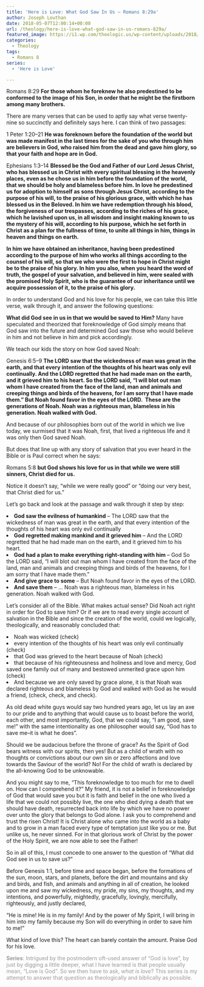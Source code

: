 ```yaml
---
title: 'Here is Love: What God Saw In Us – Romans 8:29a'
author: Joseph Louthan
date: 2018-05-07T12:00:14+00:00
url: /theology/here-is-love-what-god-saw-in-us-romans-829a/
featured_image: https://i1.wp.com/theologic.us/wp-content/uploads/2018/05/X-Men-Apocalypse-Time-Period-1983-Cerebro-Photo.jpg?resize=600%2C316
categories:
  - Theology
tags:
  - Romans 8
series:
  - 'Here is Love'

---
```

<span style="font-weight: 400;">Romans 8:29</span> **For those whom he foreknew he also predestined to be conformed to the image of his Son, in order that he might be the firstborn among many brothers.** 

<span style="font-weight: 400;">There are many verses that can be used to aptly say what verse twenty-nine so succinctly and definitely says here. I can think of two passages:</span>

<span style="font-weight: 400;">1 Peter 1:20–21 </span>**He was foreknown before the foundation of the world but was made manifest in the last times for the sake of you who through him are believers in God, who raised him from the dead and gave him glory, so that your faith and hope are in God.**

<span style="font-weight: 400;">Ephesians 1:3–14 </span>**Blessed be the God and Father of our Lord Jesus Christ, who has blessed us in Christ with every spiritual blessing in the heavenly places, even as he chose us in him before the foundation of the world, that we should be holy and blameless before him. In love he predestined us for adoption to himself as sons through Jesus Christ, according to the purpose of his will, to the praise of his glorious grace, with which he has blessed us in the Beloved. In him we have redemption through his blood, the forgiveness of our trespasses, according to the riches of his grace, which he lavished upon us, in all wisdom and insight making known to us the mystery of his will, according to his purpose, which he set forth in Christ as a plan for the fullness of time, to unite all things in him, things in heaven and things on earth.** 

**In him we have obtained an inheritance, having been predestined according to the purpose of him who works all things according to the counsel of his will, so that we who were the first to hope in Christ might be to the praise of his glory. In him you also, when you heard the word of truth, the gospel of your salvation, and believed in him, were sealed with the promised Holy Spirit, who is the guarantee of our inheritance until we acquire possession of it, to the praise of his glory.**

<span style="font-weight: 400;">In order to understand God and his love for his people, we can take this little verse, walk through it, and answer the following questions:</span>

**What did God see in us in that we would be saved to Him?** <span style="font-weight: 400;">Many have speculated and theorized that foreknowledge of God simply means that God saw into the future and determined God saw those who would believe in him and not believe in him and pick accordingly. </span>

<span style="font-weight: 400;">We teach our kids the story on how God saved Noah:</span>

<span style="font-weight: 400;">Genesis 6:5–9 </span>**The LORD saw that the wickedness of man was great in the earth, and that every intention of the thoughts of his heart was only evil continually. And the LORD regretted that he had made man on the earth, and it grieved him to his heart. So the LORD said, “I will blot out man whom I have created from the face of the land, man and animals and creeping things and birds of the heavens, for I am sorry that I have made them.” But Noah found favor in the eyes of the LORD.  These are the generations of Noah. Noah was a righteous man, blameless in his generation. Noah walked with God.**

<span style="font-weight: 400;">And because of our philosophies born out of the world in which we live today, we surmised that it was Noah, first, that lived a righteous life and it was only then God saved Noah.</span>

But does that line up with any story of salvation that you ever heard in the Bible or is Paul correct when he says:

<span style="font-weight: 400;">Romans 5:8</span> **but God shows his love for us in that while we were still sinners, Christ died for us.**

Notice it doesn&#8217;t say, &#8220;while we were really good&#8221; or &#8220;doing our very best, that Christ died for us.&#8221;

<span style="font-weight: 400;">Let’s go back and look at the passage and walk through it step by step:</span>

<li style="font-weight: 400;">
  <span style="font-weight: 400;"><strong>God saw the evilness of humankind</strong> &#8211; The LORD saw that the wickedness of man was great in the earth, and that every intention of the thoughts of his heart was only evil continually</span>
</li>
<li style="font-weight: 400;">
  <span style="font-weight: 400;"><strong>God regretted making mankind and it grieved him</strong> &#8211; And the LORD regretted that he had made man on the earth, and it grieved him to his heart.</span>
</li>
<li style="font-weight: 400;">
  <span style="font-weight: 400;"><strong>God had a plan to make everything right-standing with him</strong> &#8211; God So the LORD said, “I will blot out man whom I have created from the face of the land, man and animals and creeping things and birds of the heavens, for I am sorry that I have made them.”</span>
</li>
<li style="font-weight: 400;">
  <span style="font-weight: 400;"><strong>And give grace to some</strong> &#8211; But Noah found favor in the eyes of the LORD. </span>
</li>
<li style="font-weight: 400;">
  <span style="font-weight: 400;"><strong>And save them</strong> &#8211; … Noah was a righteous man, blameless in his generation. Noah walked with God.</span>
</li>

<span style="font-weight: 400;">Let’s consider all of the Bible. What makes actual sense? Did Noah act right in order for God to save him? Or if we are to read every single account of salvation in the Bible and since the creation of the world, could we logically, theologically, and reasonably concluded that:</span>

<li style="font-weight: 400;">
  <span style="font-weight: 400;">Noah was wicked (check)</span>
</li>
<li style="font-weight: 400;">
  <span style="font-weight: 400;">every intention of the thoughts of his heart was only evil continually (check)</span>
</li>
<li style="font-weight: 400;">
  <span style="font-weight: 400;">that God was grieved to the heart because of Noah (check)</span>
</li>
<li style="font-weight: 400;">
  <span style="font-weight: 400;">that because of his righteousness and holiness and love and mercy, God saved one family out of many and bestowed unmerited grace upon him (check)</span>
</li>
<li style="font-weight: 400;">
  <span style="font-weight: 400;">And because we are only saved by grace alone, it is that Noah was declared righteous and blameless by God and walked with God as he would a friend, (check, check, and check).</span>
</li>

<span style="font-weight: 400;">As old dead white guys would say two hundred years ago, let us lay an axe to our pride and to anything that would cause us to boast before the world, each other, and most importantly, God, that we could say, “I am good, save me!” with the same intentionality as one philosopher would say, “God has to save me&#8211;it is what he does”. </span>

<span style="font-weight: 400;">Should we be audacious before the throne of grace? As the Spirit of God bears witness with our spirits, then yes! But as a child of wrath with no thoughts or convictions about our own sin or zero affections and love towards the Saviour of the world? No! For the child of wrath is declared by the all-knowing God to be unknowable.</span>

<span style="font-weight: 400;">And you might say to me, “This foreknowledge to too much for me to dwell on. How can I comprehend it?” My friend, it is not a belief in foreknowledge of God that would save you but it is faith and belief in the one who lived a life that we could not possibly live, the one who died dying a death that we should have death, resurrected back into life by which we have no power over unto the glory that belongs to God alone. I ask you to comprehend and trust the risen Christ! It is Christ alone who came into the world as a baby and to grow in a man faced every type of temptation just like you or me. But unlike us, he never sinned. For in that glorious work of Christ by the power of the Holy Spirit, we are now able to see the Father!</span>

<span style="font-weight: 400;">So in all of this, I must concede to one answer to the question of “What did God see in us to save us?”</span>

<span style="font-weight: 400;">Before Genesis 1:1, before time and space began, before the formations of the sun, moon, stars, and planets, before the dirt and mountains and sky and birds, and fish, and animals and anything in all of creation, he looked upon me and saw my wickedness, my pride, my sins, my thoughts, and my intentions, and powerfully, mightedly, gracefully, lovingly, mercifully, righteously, and justly declared,</span>

<span style="font-weight: 400;">“He is mine! He is in my family! And by the power of My Spirit, I will bring in him into my family because my Son will do everything in order to save him to me!”</span>

<span style="font-weight: 400;">What kind of love this? The heart can barely contain the amount. Praise God for his love.</span>

<span style="color: #999999;"><b>Series</b><span style="font-weight: 400;">: Intrigued by the postmodern oft-used answer of “God is love”, by just by digging a little deeper, what I have learned is that people usually mean, “Love is God”. So we then have to ask, </span><i><span style="font-weight: 400;">what is love</span></i><span style="font-weight: 400;">? This series is my attempt to answer that question as theologically and biblically as possible.</span></span>